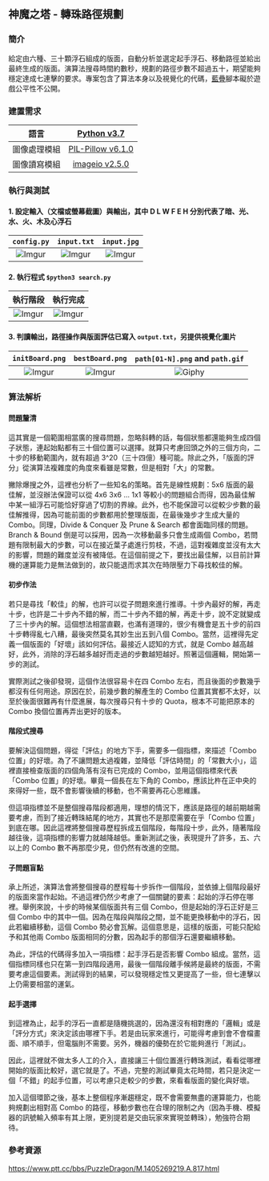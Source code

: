 ## 神魔之塔 - 轉珠路徑規劃
### 簡介
給定由六種、三十顆浮石組成的版面，自動分析並選定起手浮石、移動路徑並給出最終生成的版面。演算法搜尋時間約數秒，規劃的路徑步數不超過五十，期望能夠穩定達成七連擊的要求。專案包含了算法本身以及視覺化的代碼，[藍疊](https://www.bluestacks.com/tw/index.html)腳本礙於遊戲公平性不公開。


### 建置需求
|語言|[Python v3.7](https://www.python.org/downloads/)|
|:-:|:-:|
|圖像處理模組|[PIL-Pillow v6.1.0](https://pillow.readthedocs.io/en/stable/)|
|圖像讀寫模組|[imageio v2.5.0](https://imageio.github.io/)|


### 執行與測試
#### 1. 設定輸入（文檔或螢幕截圖）與輸出，其中 D L W F E H 分別代表了暗、光、水、火、木及心浮石
|`config.py`|`input.txt`|`input.jpg`|
|:-:|:-:|:-:|
|![Imgur](https://i.imgur.com/Eaxz8uO.png)|![Imgur](https://i.imgur.com/EW6dRiv.png)|![Imgur](https://i.imgur.com/AhIC99D.jpg)|


#### 2. 執行程式 `$python3 search.py`
|執行階段|執行完成|
|:-:|:-:|
|![Imgur](https://i.imgur.com/RDpWw1F.png)|![Imgur](https://i.imgur.com/B911Of7.png)|


#### 3. 判讀輸出，路徑操作與版面評估已寫入 `output.txt`，另提供視覺化圖片
|`initBoard.png`|`bestBoard.png`|`path[01-N].png` and `path.gif`|
|:-:|:-:|:-:|
|![Imgur](https://i.imgur.com/0vLT0uY.png)|![Imgur](https://i.imgur.com/VrYJUfg.png)|![Giphy](https://media.giphy.com/media/kbcIGuGzT4UoLIUirm/giphy.gif)|


### 算法解析
#### 問題釐清
這其實是一個範圍相當廣的搜尋問題，忽略斜轉的話，每個狀態都還能夠生成四個子狀態，連起始點都有三十個位置可以選擇。就算只考慮回頭之外的三個方向，二十步的移動範圍內，就有超過 3^20（三十四億）種可能。除此之外，「版面的評分」從演算法複雜度的角度來看雖是常數，但是相對「大」的常數。

撇除爆搜之外，這裡也分析了一些知名的策略。首先是線性規劃：5x6 版面的最佳解，並沒辦法保證可以從 4x6 3x6 ... 1x1 等較小的問題組合而得，因為最佳解中某一組浮石可能恰好穿過了切割的界線。此外，也不能保證可以從較少步數的最佳解推得，因為可能前面的步數都用於整理版面，在最後幾步才生成大量的 Combo。同理，Divide & Conquer 及 Prune & Search 都會面臨同樣的問題。Branch & Bound 倒是可以採用，因為一次移動最多只會生成兩個 Combo，若問題有限制最大的步數，可以在接近葉子處進行剪枝，不過，這對複雜度並沒有太大的影響，問題的難度並沒有被降低。在這個前提之下，要找出最佳解，以目前計算機的運算能力是無法做到的，故只能退而求其次在時限壓力下尋找較佳的解。


#### 初步作法
若只是尋找「較佳」的解，也許可以從子問題來進行推導。十步內最好的解，再走十步，也許是二十步內不錯的解，而二十步內不錯的解，再走十步，說不定就變成了三十步內的解。這個想法相當直觀，也滿有道理的，很少有機會是五十步的前四十步轉得亂七八糟，最後突然莫名其妙生出五到八個 Combo。當然，這裡得先定義一個版面的「好壞」該如何評估。最接近人認知的方式，就是 Combo 越高越好，此外，消除的浮石越多越好而走過的步數越短越好。照著這個邏輯，開始第一步的測試。

實際測試之後卻發現，這個作法很容易卡在四 Combo 左右，而且後面的步數幾乎都沒有任何用途。原因在於，前幾步數的解產生的 Combo 位置其實都不太好，以至於後面很難再有什麼進展，每次搜尋只有十步的 Quota，根本不可能把原本的 Combo 換個位置再弄出更好的版本。


#### 階段式搜尋
要解決這個問題，得從「評估」的地方下手，需要多一個指標，來描述「Combo 位置」的好壞。為了不讓問題太過複雜，並降低「評估時間」的「常數大小」，這裡直接檢查版面的四個角落有沒有已完成的 Combo，並用這個指標來代表「Combo 位置」的好壞。畢竟一個長在左下角的 Combo，應該比杵在正中央的來得好一些，既不會影響後續的移動，也不需要再花心思維護。

但這項指標並不是整個搜尋階段都適用，理想的情況下，應該是路徑的越前期越需要考慮，而到了接近轉珠結尾的地方，其實也不是那麼需要在乎「Combo 位置」到底在哪。因此這裡將整個搜尋歷程拆成五個階段，每階段十步，此外，隨著階段越往後，這項指標的影響力就越降越低。重新測試之後，表現提升了許多，五、六以上的 Combo 數不再那麼少見，但仍然有改進的空間。


#### 子問題盲點
承上所述，演算法會將整個搜尋的歷程每十步拆作一個階段，並依據上個階段最好的版面來當作起始。不過這裡仍然少考慮了一個關鍵的要素：起始的浮石停在哪裡。舉例來說，十步的時候某個版面共有三個 Combo，但是起始的浮石正好是三個 Combo 中的其中一個。因為在階段與階段之間，並不能更換移動中的浮石，因此若繼續移動，這個 Combo 勢必會瓦解。這個意思是，這樣的版面，可能只配給予和其他兩 Combo 版面相同的分數，因為起手的那個浮石還要繼續移動。

為此，評估的代碼得多加入一項指標：起手浮石是否影響 Combo 組成。當然，這個指標同樣也只在第一到四階段適用，最後一個階段離手候將是最終的版面，不需要考慮這個要素。測試得到的結果，可以發現穩定性又更提高了一些，但七連擊以上仍需要相當的運氣。


#### 起手選擇
到這裡為止，起手的浮石一直都是隨機挑選的，因為還沒有相對應的「邏輯」或是「評分方式」來決定該由哪裡下手。若是由玩家來進行，可能得考慮到會不會檔畫面、順不順手，但電腦則不需要。另外，機器的優勢在於它能夠進行「測試」。

因此，這裡就不做太多人工的介入，直接讓三十個位置進行轉珠測試，看看從哪裡開始的版面比較好，選它就是了。不過，完整的測試畢竟太花時間，若只是決定一個「不錯」的起手位置，可以考慮只走較少的步數，來看看版面的變化與好壞。

加入這個環節之後，基本上整個程序漸趨穩定，既不會需要無盡的運算能力，也能夠規劃出相對高 Combo 的路徑，移動步數也在合理的限制之內（因為手機、模擬器的訊號輸入頻率有其上限，更別提若是交由玩家來實現並轉珠），勉強符合期待。


### 參考資源
https://www.ptt.cc/bbs/PuzzleDragon/M.1405269219.A.817.html
